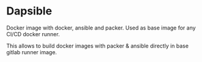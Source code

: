 # Dapsible

Docker image with docker, ansible and packer. Used as base image for any CI/CD docker runner.

This allows to build docker images with packer & ansible directly in base gitlab runner image.
